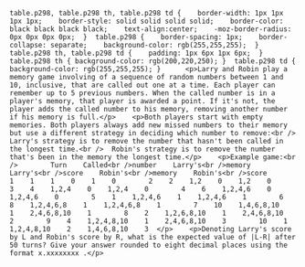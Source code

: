     table.p298, table.p298 th, table.p298 td {    border-width: 1px 1px 1px 1px;    border-style: solid solid solid solid;    border-color: black black black black;    text-align:center;    -moz-border-radius: 0px 0px 0px 0px;  }  table.p298 {    border-spacing: 1px;    border-collapse: separate;    background-color: rgb(255,255,255);  }  table.p298 th, table.p298 td {    padding: 1px 6px 1px 6px;  }  table.p298 th { background-color: rgb(200,220,250); }  table.p298 td { background-color: rgb(255,255,255); }      <p>Larry and Robin play a memory game involving of a sequence of random numbers between 1 and 10, inclusive, that are called out one at a time. Each player can remember up to 5 previous numbers. When the called number is in a player's memory, that player is awarded a point. If it's not, the player adds the called number to his memory, removing another number if his memory is full.</p>    <p>Both players start with empty memories. Both players always add new missed numbers to their memory but use a different strategy in deciding which number to remove:<br />  Larry's strategy is to remove the number that hasn't been called in the longest time.<br />  Robin's strategy is to remove the number that's been in the memory the longest time.</p>    <p>Example game:<br />        Turn    Called<br />number    Larry's<br />memory    Larry's<br />score    Robin's<br />memory    Robin's<br />score        1    1    1    0    1    0        2    2    1,2    0    1,2    0        3    4    1,2,4    0    1,2,4    0        4    6    1,2,4,6    0    1,2,4,6    0        5    1    1,2,4,6    1    1,2,4,6    1        6    8    1,2,4,6,8    1    1,2,4,6,8    1        7    10    1,4,6,8,10    1    2,4,6,8,10    1        8    2    1,2,6,8,10    1    2,4,6,8,10    2        9    4    1,2,4,8,10    1    2,4,6,8,10    3        10    1    1,2,4,8,10    2    1,4,6,8,10    3  </p>    <p>Denoting Larry's score by L and Robin's score by R, what is the expected value of |L-R| after 50 turns? Give your answer rounded to eight decimal places using the format x.xxxxxxxx .</p>  